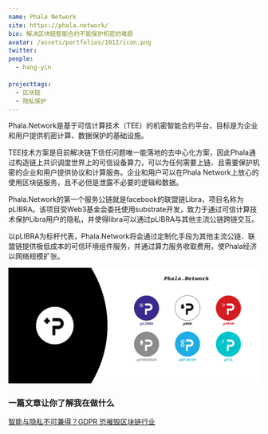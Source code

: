 ```yaml
---
name: Phala Network
site: https://phala.network/
bio: 解决区块链智能合约不能保护机密的难题
avatar: /assets/portfolios/1012/icon.png
twitter: 
people:
  - hang-yin

projecttags:
  - 区块链
  - 隐私保护
---
```

Phala.Network是基于可信计算技术（TEE）的机密智能合约平台，目标是为企业和用户提供机密计算、数据保护的基础设施。

TEE技术方案是目前解决链下信任问题唯一能落地的去中心化方案，因此Phala通过构造链上共识调度世界上的可信设备算力，可以为任何需要上链、且需要保护机密的企业和用户提供协议和计算服务。企业和用户可以在Phala Network上放心的使用区块链服务，且不必但是泄露不必要的逻辑和数据。

Phala.Network的第一个服务公链就是facebook的联盟链Libra，项目名称为pLIBRA。该项目受Web3基金会委托使用substrate开发，致力于通过可信计算技术保护Libra用户的隐私，并使得libra可以通过pLIBRA与其他主流公链跨链交互。

以pLIBRA为标杆代表，Phala.Network将会通过定制化手段为其他主流公链、联盟链提供极低成本的可信环境组件服务，并通过算力服务收取费用，使Phala经济以网络规模扩张。

![Gospel](/assets/portfolios/1012/info.png)



### 一篇文章让你了解我在做什么
[智能与隐私不可兼得？GDPR 恐摧毁区块链行业](https://www.chainnews.com/articles/363421438353.htm)

